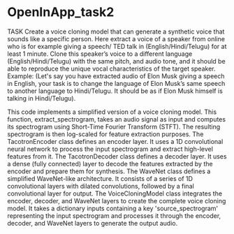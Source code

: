 # OpenInApp_task2
TASK
Create a voice cloning model that can generate a synthetic voice that sounds like a specific person. Here extract
a voice of a speaker from online who is for example giving a speech/ TED talk in (English/Hindi/Telugu) for at
least 1 minute. Clone this speaker’s voice to a different language (English/Hindi/Telugu) with the same pitch, and
audio tone, and it should be able to reproduce the unique vocal characteristics of the target speaker.
Example: (Let's say you have extracted audio of Elon Musk giving a speech in English, your task is to change the
language of Elon Musk’s same speech to another language to Hindi/Telugu. It should be as if Elon Musk himself
is talking in Hindi/Telugu).

This code implements a simplified version of a voice cloning model.
This function, extract_spectrogram, takes an audio signal as input and computes its spectrogram using Short-Time Fourier Transform (STFT). 
The resulting spectrogram is then log-scaled for feature extraction purposes.
The TacotronEncoder class defines an encoder layer. It uses a 1D convolutional neural network to process the input spectrogram and extract 
high-level features from it.
The TacotronDecoder class defines a decoder layer. It uses a dense (fully connected) layer to decode the features extracted by the encoder 
and prepare them for synthesis.
The WaveNet class defines a simplified WaveNet-like architecture. It consists of a series of 1D convolutional layers with dilated convolutions, 
followed by a final convolutional layer for output.
The VoiceCloningModel class integrates the encoder, decoder, and WaveNet layers to create the complete voice cloning model. It takes a dictionary 
inputs containing a key 'source_spectrogram' representing the input spectrogram and processes it through the encoder, decoder, and WaveNet layers to generate the output audio.
